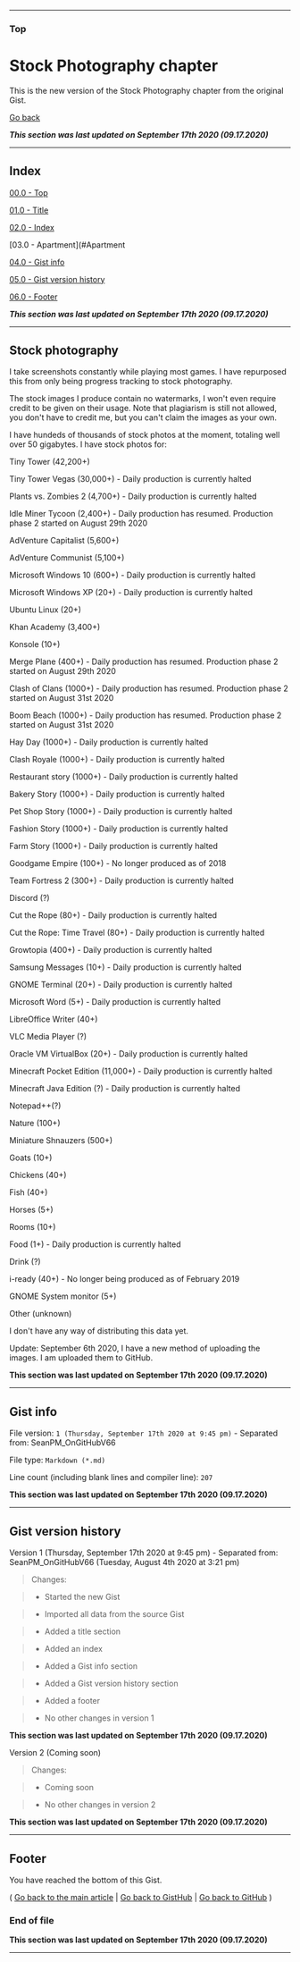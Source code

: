 
***

### Top

# Stock Photography chapter

This is the new version of the Stock Photography chapter from the original Gist.

[Go back](https://gist.github.com/seanpm2001/7e40a0e13c066a57577d8200b1afc6a3#Stock-photography)

***This section was last updated on September 17th 2020 (09.17.2020)***

***

## Index

[00.0 - Top](#Top)

[01.0 - Title](#Stock-Photography-chapter)

[02.0 - Index](#Index)

[03.0 - Apartment](#Apartment

[04.0 - Gist info](#Gist-info)

[05.0 - Gist version history](#Gist-version-history)

[06.0 - Footer](#Footer)

***This section was last updated on September 17th 2020 (09.17.2020)***

***

## Stock photography

I take screenshots constantly while playing most games. I have repurposed this from only being progress tracking to stock photography.

The stock images I produce contain no watermarks, I won't even require credit to be given on their usage. Note that plagiarism is still not allowed, you don't have to credit me, but you can't claim the images as your own.

I have hundeds of thousands of stock photos at the moment, totaling well over 50 gigabytes. I have stock photos for:

Tiny Tower (42,200+)

Tiny Tower Vegas (30,000+) - Daily production is currently halted

Plants vs. Zombies 2 (4,700+) - Daily production is currently halted

Idle Miner Tycoon (2,400+) - Daily production has resumed. Production phase 2 started on August 29th 2020

AdVenture Capitalist (5,600+)

AdVenture Communist (5,100+)

Microsoft Windows 10 (600+) - Daily production is currently halted

Microsoft Windows XP (20+) - Daily production is currently halted

Ubuntu Linux (20+)

Khan Academy (3,400+)

Konsole (10+)

Merge Plane (400+) - Daily production has resumed. Production phase 2 started on August 29th 2020

Clash of Clans (1000+) - Daily production has resumed. Production phase 2 started on August 31st 2020

Boom Beach (1000+) - Daily production has resumed. Production phase 2 started on August 31st 2020

Hay Day (1000+) - Daily production is currently halted

Clash Royale (1000+) - Daily production is currently halted

Restaurant story (1000+) - Daily production is currently halted

Bakery Story (1000+) - Daily production is currently halted

Pet Shop Story (1000+) - Daily production is currently halted

Fashion Story (1000+) - Daily production is currently halted

Farm Story (1000+) - Daily production is currently halted

Goodgame Empire (100+) - No longer produced as of 2018

Team Fortress 2 (300+) - Daily production is currently halted

Discord (?)

Cut the Rope (80+) - Daily production is currently halted

Cut the Rope: Time Travel (80+) - Daily production is currently halted

Growtopia (400+) - Daily production is currently halted

Samsung Messages (10+) - Daily production is currently halted

GNOME Terminal (20+) - Daily production is currently halted

Microsoft Word (5+) - Daily production is currently halted

LibreOffice Writer (40+)

VLC Media Player (?)

Oracle VM VirtualBox (20+) - Daily production is currently halted

Minecraft Pocket Edition (11,000+) - Daily production is currently halted

Minecraft Java Edition (?) - Daily production is currently halted

Notepad++(?)

Nature (100+)

Miniature Shnauzers (500+)

Goats (10+)

Chickens (40+)

Fish (40+)

Horses (5+)

Rooms (10+)

Food (1+) - Daily production is currently halted

Drink (?)

i-ready (40+) - No longer being produced as of February 2019

GNOME System monitor (5+)

Other (unknown)

I don't have any way of distributing this data yet.

Update: September 6th 2020, I have a new method of uploading the images. I am uploaded them to GitHub.

**This section was last updated on September 17th 2020 (09.17.2020)**

***

## Gist info

File version: `1 (Thursday, September 17th 2020 at 9:45 pm)` - Separated from: SeanPM_OnGitHubV66

File type: `Markdown (*.md)`

Line count (including blank lines and compiler line): `207`

**This section was last updated on September 17th 2020 (09.17.2020)**

***

## Gist version history

Version 1 (Thursday, September 17th 2020 at 9:45 pm) - Separated from: SeanPM_OnGitHubV66 (Tuesday, August 4th 2020 at 3:21 pm)

> Changes:

> * Started the new Gist

> * Imported all data from the source Gist

> * Added a title section

> * Added an index

> * Added a Gist info section

> * Added a Gist version history section

> * Added a footer

> * No other changes in version 1

**This section was last updated on September 17th 2020 (09.17.2020)**

Version 2 (Coming soon)

> Changes:

> * Coming soon

> * No other changes in version 2

**This section was last updated on September 17th 2020 (09.17.2020)**

***

## Footer

You have reached the bottom of this Gist.

( [Go back to the main article](https://gist.github.com/seanpm2001/7e40a0e13c066a57577d8200b1afc6a3#Stock-photography) | [Go back to GistHub](https://gist.github.com/) | [Go back to GitHub](https://github.com/) )

### End of file

**This section was last updated on September 17th 2020 (09.17.2020)**

***
